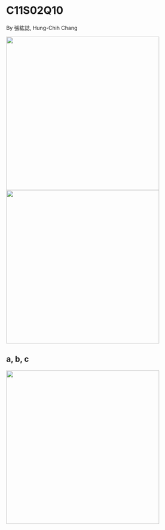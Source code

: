 # C11S02Q10
By 張紘誌, Hung-Chih Chang  

<img width="409" src="https://github.com/user-attachments/assets/c079c7d7-f23b-4b58-ad81-0789663f3655"/>  
<img width="409" src="https://github.com/user-attachments/assets/7d4724ea-26c8-4f61-9cbb-594ec52ba229"/>  

## a, b, c
<img width="409" src="https://github.com/user-attachments/assets/9d5059df-f2fb-4217-a3fd-ea70a7d08cfd"/>  
